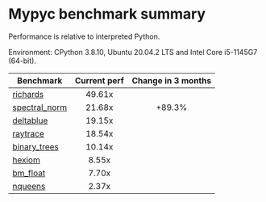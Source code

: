# Mypyc benchmark summary

Performance is relative to interpreted Python.

Environment: CPython 3.8.10, Ubuntu 20.04.2 LTS and Intel Core i5-1145G7 (64-bit).

| Benchmark | Current perf | Change in 3 months |
| --- | :---: | :---: |
| [richards](benchmarks/richards.md) | 49.61x |  |
| [spectral_norm](benchmarks/spectral_norm.md) | 21.68x | +89.3% |
| [deltablue](benchmarks/deltablue.md) | 19.15x |  |
| [raytrace](benchmarks/raytrace.md) | 18.54x |  |
| [binary_trees](benchmarks/binary_trees.md) | 10.14x |  |
| [hexiom](benchmarks/hexiom.md) | 8.55x |  |
| [bm_float](benchmarks/bm_float.md) | 7.70x |  |
| [nqueens](benchmarks/nqueens.md) | 2.37x |  |
